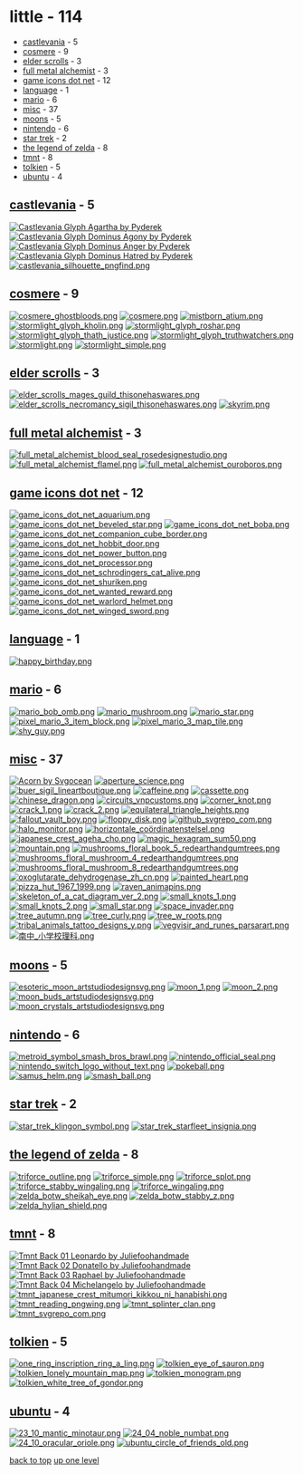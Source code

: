 # little - 114
- [castlevania](#castlevania) - 5
- [cosmere](#cosmere) - 9
- [elder scrolls](#elder-scrolls) - 3
- [full metal alchemist](#full-metal-alchemist) - 3
- [game icons dot net](#game-icons-dot-net) - 12
- [language](#language) - 1
- [mario](#mario) - 6
- [misc](#misc) - 37
- [moons](#moons) - 5
- [nintendo](#nintendo) - 6
- [star trek](#star-trek) - 2
- [the legend of zelda](#the-legend-of-zelda) - 8
- [tmnt](#tmnt) - 8
- [tolkien](#tolkien) - 5
- [ubuntu](#ubuntu) - 4

<a id="castlevania"></a>

## [castlevania](/terminal/grey%20on%20black/little/castlevania/README.MD) - 5
[![Castlevania Glyph Agartha by Pyderek](/.internals/thumbnails/terminal/grey%20on%20black/little/castlevania/castlevania_glyph_agartha_by_pyderek.png "Castlevania Glyph Agartha by Pyderek")](https://raw.githubusercontent.com/buckmanc/wallpapers/main/terminal/grey%20on%20black/little/castlevania/castlevania_glyph_agartha_by_pyderek.png)
[![Castlevania Glyph Dominus Agony by Pyderek](/.internals/thumbnails/terminal/grey%20on%20black/little/castlevania/castlevania_glyph_dominus_agony_by_pyderek.png "Castlevania Glyph Dominus Agony by Pyderek")](https://raw.githubusercontent.com/buckmanc/wallpapers/main/terminal/grey%20on%20black/little/castlevania/castlevania_glyph_dominus_agony_by_pyderek.png)
[![Castlevania Glyph Dominus Anger by Pyderek](/.internals/thumbnails/terminal/grey%20on%20black/little/castlevania/castlevania_glyph_dominus_anger_by_pyderek.png "Castlevania Glyph Dominus Anger by Pyderek")](https://raw.githubusercontent.com/buckmanc/wallpapers/main/terminal/grey%20on%20black/little/castlevania/castlevania_glyph_dominus_anger_by_pyderek.png)
[![Castlevania Glyph Dominus Hatred by Pyderek](/.internals/thumbnails/terminal/grey%20on%20black/little/castlevania/castlevania_glyph_dominus_hatred_by_pyderek.png "Castlevania Glyph Dominus Hatred by Pyderek")](https://raw.githubusercontent.com/buckmanc/wallpapers/main/terminal/grey%20on%20black/little/castlevania/castlevania_glyph_dominus_hatred_by_pyderek.png)
[![castlevania_silhouette_pngfind.png](/.internals/thumbnails/terminal/grey%20on%20black/little/castlevania/castlevania_silhouette_pngfind.png "castlevania_silhouette_pngfind.png")](https://raw.githubusercontent.com/buckmanc/wallpapers/main/terminal/grey%20on%20black/little/castlevania/castlevania_silhouette_pngfind.png)

<a id="cosmere"></a>

## [cosmere](/terminal/grey%20on%20black/little/cosmere/README.MD) - 9
[![cosmere_ghostbloods.png](/.internals/thumbnails/terminal/grey%20on%20black/little/cosmere/cosmere_ghostbloods.png "cosmere_ghostbloods.png")](https://raw.githubusercontent.com/buckmanc/wallpapers/main/terminal/grey%20on%20black/little/cosmere/cosmere_ghostbloods.png)
[![cosmere.png](/.internals/thumbnails/terminal/grey%20on%20black/little/cosmere/cosmere.png "cosmere.png")](https://raw.githubusercontent.com/buckmanc/wallpapers/main/terminal/grey%20on%20black/little/cosmere/cosmere.png)
[![mistborn_atium.png](/.internals/thumbnails/terminal/grey%20on%20black/little/cosmere/mistborn_atium.png "mistborn_atium.png")](https://raw.githubusercontent.com/buckmanc/wallpapers/main/terminal/grey%20on%20black/little/cosmere/mistborn_atium.png)
[![stormlight_glyph_kholin.png](/.internals/thumbnails/terminal/grey%20on%20black/little/cosmere/stormlight_glyph_kholin.png "stormlight_glyph_kholin.png")](https://raw.githubusercontent.com/buckmanc/wallpapers/main/terminal/grey%20on%20black/little/cosmere/stormlight_glyph_kholin.png)
[![stormlight_glyph_roshar.png](/.internals/thumbnails/terminal/grey%20on%20black/little/cosmere/stormlight_glyph_roshar.png "stormlight_glyph_roshar.png")](https://raw.githubusercontent.com/buckmanc/wallpapers/main/terminal/grey%20on%20black/little/cosmere/stormlight_glyph_roshar.png)
[![stormlight_glyph_thath_justice.png](/.internals/thumbnails/terminal/grey%20on%20black/little/cosmere/stormlight_glyph_thath_justice.png "stormlight_glyph_thath_justice.png")](https://raw.githubusercontent.com/buckmanc/wallpapers/main/terminal/grey%20on%20black/little/cosmere/stormlight_glyph_thath_justice.png)
[![stormlight_glyph_truthwatchers.png](/.internals/thumbnails/terminal/grey%20on%20black/little/cosmere/stormlight_glyph_truthwatchers.png "stormlight_glyph_truthwatchers.png")](https://raw.githubusercontent.com/buckmanc/wallpapers/main/terminal/grey%20on%20black/little/cosmere/stormlight_glyph_truthwatchers.png)
[![stormlight.png](/.internals/thumbnails/terminal/grey%20on%20black/little/cosmere/stormlight.png "stormlight.png")](https://raw.githubusercontent.com/buckmanc/wallpapers/main/terminal/grey%20on%20black/little/cosmere/stormlight.png)
[![stormlight_simple.png](/.internals/thumbnails/terminal/grey%20on%20black/little/cosmere/stormlight_simple.png "stormlight_simple.png")](https://raw.githubusercontent.com/buckmanc/wallpapers/main/terminal/grey%20on%20black/little/cosmere/stormlight_simple.png)

<a id="elder-scrolls"></a>

## [elder scrolls](/terminal/grey%20on%20black/little/elder%20scrolls/README.MD) - 3
[![elder_scrolls_mages_guild_thisonehaswares.png](/.internals/thumbnails/terminal/grey%20on%20black/little/elder%20scrolls/elder_scrolls_mages_guild_thisonehaswares.png "elder_scrolls_mages_guild_thisonehaswares.png")](https://raw.githubusercontent.com/buckmanc/wallpapers/main/terminal/grey%20on%20black/little/elder%20scrolls/elder_scrolls_mages_guild_thisonehaswares.png)
[![elder_scrolls_necromancy_sigil_thisonehaswares.png](/.internals/thumbnails/terminal/grey%20on%20black/little/elder%20scrolls/elder_scrolls_necromancy_sigil_thisonehaswares.png "elder_scrolls_necromancy_sigil_thisonehaswares.png")](https://raw.githubusercontent.com/buckmanc/wallpapers/main/terminal/grey%20on%20black/little/elder%20scrolls/elder_scrolls_necromancy_sigil_thisonehaswares.png)
[![skyrim.png](/.internals/thumbnails/terminal/grey%20on%20black/little/elder%20scrolls/skyrim.png "skyrim.png")](https://raw.githubusercontent.com/buckmanc/wallpapers/main/terminal/grey%20on%20black/little/elder%20scrolls/skyrim.png)

<a id="full-metal-alchemist"></a>

## [full metal alchemist](/terminal/grey%20on%20black/little/full%20metal%20alchemist/README.MD) - 3
[![full_metal_alchemist_blood_seal_rosedesignestudio.png](/.internals/thumbnails/terminal/grey%20on%20black/little/full%20metal%20alchemist/full_metal_alchemist_blood_seal_rosedesignestudio.png "full_metal_alchemist_blood_seal_rosedesignestudio.png")](https://raw.githubusercontent.com/buckmanc/wallpapers/main/terminal/grey%20on%20black/little/full%20metal%20alchemist/full_metal_alchemist_blood_seal_rosedesignestudio.png)
[![full_metal_alchemist_flamel.png](/.internals/thumbnails/terminal/grey%20on%20black/little/full%20metal%20alchemist/full_metal_alchemist_flamel.png "full_metal_alchemist_flamel.png")](https://raw.githubusercontent.com/buckmanc/wallpapers/main/terminal/grey%20on%20black/little/full%20metal%20alchemist/full_metal_alchemist_flamel.png)
[![full_metal_alchemist_ouroboros.png](/.internals/thumbnails/terminal/grey%20on%20black/little/full%20metal%20alchemist/full_metal_alchemist_ouroboros.png "full_metal_alchemist_ouroboros.png")](https://raw.githubusercontent.com/buckmanc/wallpapers/main/terminal/grey%20on%20black/little/full%20metal%20alchemist/full_metal_alchemist_ouroboros.png)

<a id="game-icons-dot-net"></a>

## [game icons dot net](/terminal/grey%20on%20black/little/game%20icons%20dot%20net/README.MD) - 12
[![game_icons_dot_net_aquarium.png](/.internals/thumbnails/terminal/grey%20on%20black/little/game%20icons%20dot%20net/game_icons_dot_net_aquarium.png "game_icons_dot_net_aquarium.png")](https://raw.githubusercontent.com/buckmanc/wallpapers/main/terminal/grey%20on%20black/little/game%20icons%20dot%20net/game_icons_dot_net_aquarium.png)
[![game_icons_dot_net_beveled_star.png](/.internals/thumbnails/terminal/grey%20on%20black/little/game%20icons%20dot%20net/game_icons_dot_net_beveled_star.png "game_icons_dot_net_beveled_star.png")](https://raw.githubusercontent.com/buckmanc/wallpapers/main/terminal/grey%20on%20black/little/game%20icons%20dot%20net/game_icons_dot_net_beveled_star.png)
[![game_icons_dot_net_boba.png](/.internals/thumbnails/terminal/grey%20on%20black/little/game%20icons%20dot%20net/game_icons_dot_net_boba.png "game_icons_dot_net_boba.png")](https://raw.githubusercontent.com/buckmanc/wallpapers/main/terminal/grey%20on%20black/little/game%20icons%20dot%20net/game_icons_dot_net_boba.png)
[![game_icons_dot_net_companion_cube_border.png](/.internals/thumbnails/terminal/grey%20on%20black/little/game%20icons%20dot%20net/game_icons_dot_net_companion_cube_border.png "game_icons_dot_net_companion_cube_border.png")](https://raw.githubusercontent.com/buckmanc/wallpapers/main/terminal/grey%20on%20black/little/game%20icons%20dot%20net/game_icons_dot_net_companion_cube_border.png)
[![game_icons_dot_net_hobbit_door.png](/.internals/thumbnails/terminal/grey%20on%20black/little/game%20icons%20dot%20net/game_icons_dot_net_hobbit_door.png "game_icons_dot_net_hobbit_door.png")](https://raw.githubusercontent.com/buckmanc/wallpapers/main/terminal/grey%20on%20black/little/game%20icons%20dot%20net/game_icons_dot_net_hobbit_door.png)
[![game_icons_dot_net_power_button.png](/.internals/thumbnails/terminal/grey%20on%20black/little/game%20icons%20dot%20net/game_icons_dot_net_power_button.png "game_icons_dot_net_power_button.png")](https://raw.githubusercontent.com/buckmanc/wallpapers/main/terminal/grey%20on%20black/little/game%20icons%20dot%20net/game_icons_dot_net_power_button.png)
[![game_icons_dot_net_processor.png](/.internals/thumbnails/terminal/grey%20on%20black/little/game%20icons%20dot%20net/game_icons_dot_net_processor.png "game_icons_dot_net_processor.png")](https://raw.githubusercontent.com/buckmanc/wallpapers/main/terminal/grey%20on%20black/little/game%20icons%20dot%20net/game_icons_dot_net_processor.png)
[![game_icons_dot_net_schrodingers_cat_alive.png](/.internals/thumbnails/terminal/grey%20on%20black/little/game%20icons%20dot%20net/game_icons_dot_net_schrodingers_cat_alive.png "game_icons_dot_net_schrodingers_cat_alive.png")](https://raw.githubusercontent.com/buckmanc/wallpapers/main/terminal/grey%20on%20black/little/game%20icons%20dot%20net/game_icons_dot_net_schrodingers_cat_alive.png)
[![game_icons_dot_net_shuriken.png](/.internals/thumbnails/terminal/grey%20on%20black/little/game%20icons%20dot%20net/game_icons_dot_net_shuriken.png "game_icons_dot_net_shuriken.png")](https://raw.githubusercontent.com/buckmanc/wallpapers/main/terminal/grey%20on%20black/little/game%20icons%20dot%20net/game_icons_dot_net_shuriken.png)
[![game_icons_dot_net_wanted_reward.png](/.internals/thumbnails/terminal/grey%20on%20black/little/game%20icons%20dot%20net/game_icons_dot_net_wanted_reward.png "game_icons_dot_net_wanted_reward.png")](https://raw.githubusercontent.com/buckmanc/wallpapers/main/terminal/grey%20on%20black/little/game%20icons%20dot%20net/game_icons_dot_net_wanted_reward.png)
[![game_icons_dot_net_warlord_helmet.png](/.internals/thumbnails/terminal/grey%20on%20black/little/game%20icons%20dot%20net/game_icons_dot_net_warlord_helmet.png "game_icons_dot_net_warlord_helmet.png")](https://raw.githubusercontent.com/buckmanc/wallpapers/main/terminal/grey%20on%20black/little/game%20icons%20dot%20net/game_icons_dot_net_warlord_helmet.png)
[![game_icons_dot_net_winged_sword.png](/.internals/thumbnails/terminal/grey%20on%20black/little/game%20icons%20dot%20net/game_icons_dot_net_winged_sword.png "game_icons_dot_net_winged_sword.png")](https://raw.githubusercontent.com/buckmanc/wallpapers/main/terminal/grey%20on%20black/little/game%20icons%20dot%20net/game_icons_dot_net_winged_sword.png)

<a id="language"></a>

## [language](/terminal/grey%20on%20black/little/language/README.MD) - 1
[![happy_birthday.png](/.internals/thumbnails/terminal/grey%20on%20black/little/language/happy_birthday.png "happy_birthday.png")](https://raw.githubusercontent.com/buckmanc/wallpapers/main/terminal/grey%20on%20black/little/language/happy_birthday.png)

<a id="mario"></a>

## [mario](/terminal/grey%20on%20black/little/mario/README.MD) - 6
[![mario_bob_omb.png](/.internals/thumbnails/terminal/grey%20on%20black/little/mario/mario_bob_omb.png "mario_bob_omb.png")](https://raw.githubusercontent.com/buckmanc/wallpapers/main/terminal/grey%20on%20black/little/mario/mario_bob_omb.png)
[![mario_mushroom.png](/.internals/thumbnails/terminal/grey%20on%20black/little/mario/mario_mushroom.png "mario_mushroom.png")](https://raw.githubusercontent.com/buckmanc/wallpapers/main/terminal/grey%20on%20black/little/mario/mario_mushroom.png)
[![mario_star.png](/.internals/thumbnails/terminal/grey%20on%20black/little/mario/mario_star.png "mario_star.png")](https://raw.githubusercontent.com/buckmanc/wallpapers/main/terminal/grey%20on%20black/little/mario/mario_star.png)
[![pixel_mario_3_item_block.png](/.internals/thumbnails/terminal/grey%20on%20black/little/mario/pixel_mario_3_item_block.png "pixel_mario_3_item_block.png")](https://raw.githubusercontent.com/buckmanc/wallpapers/main/terminal/grey%20on%20black/little/mario/pixel_mario_3_item_block.png)
[![pixel_mario_3_map_tile.png](/.internals/thumbnails/terminal/grey%20on%20black/little/mario/pixel_mario_3_map_tile.png "pixel_mario_3_map_tile.png")](https://raw.githubusercontent.com/buckmanc/wallpapers/main/terminal/grey%20on%20black/little/mario/pixel_mario_3_map_tile.png)
[![shy_guy.png](/.internals/thumbnails/terminal/grey%20on%20black/little/mario/shy_guy.png "shy_guy.png")](https://raw.githubusercontent.com/buckmanc/wallpapers/main/terminal/grey%20on%20black/little/mario/shy_guy.png)

<a id="misc"></a>

## [misc](/terminal/grey%20on%20black/little/misc/README.MD) - 37
[![Acorn by Svgocean](/.internals/thumbnails/terminal/grey%20on%20black/little/misc/acorn_by_svgocean.png "Acorn by Svgocean")](https://raw.githubusercontent.com/buckmanc/wallpapers/main/terminal/grey%20on%20black/little/misc/acorn_by_svgocean.png)
[![aperture_science.png](/.internals/thumbnails/terminal/grey%20on%20black/little/misc/aperture_science.png "aperture_science.png")](https://raw.githubusercontent.com/buckmanc/wallpapers/main/terminal/grey%20on%20black/little/misc/aperture_science.png)
[![buer_sigil_lineartboutique.png](/.internals/thumbnails/terminal/grey%20on%20black/little/misc/buer_sigil_lineartboutique.png "buer_sigil_lineartboutique.png")](https://raw.githubusercontent.com/buckmanc/wallpapers/main/terminal/grey%20on%20black/little/misc/buer_sigil_lineartboutique.png)
[![caffeine.png](/.internals/thumbnails/terminal/grey%20on%20black/little/misc/caffeine.png "caffeine.png")](https://raw.githubusercontent.com/buckmanc/wallpapers/main/terminal/grey%20on%20black/little/misc/caffeine.png)
[![cassette.png](/.internals/thumbnails/terminal/grey%20on%20black/little/misc/cassette.png "cassette.png")](https://raw.githubusercontent.com/buckmanc/wallpapers/main/terminal/grey%20on%20black/little/misc/cassette.png)
[![chinese_dragon.png](/.internals/thumbnails/terminal/grey%20on%20black/little/misc/chinese_dragon.png "chinese_dragon.png")](https://raw.githubusercontent.com/buckmanc/wallpapers/main/terminal/grey%20on%20black/little/misc/chinese_dragon.png)
[![circuits_vnpcustoms.png](/.internals/thumbnails/terminal/grey%20on%20black/little/misc/circuits_vnpcustoms.png "circuits_vnpcustoms.png")](https://raw.githubusercontent.com/buckmanc/wallpapers/main/terminal/grey%20on%20black/little/misc/circuits_vnpcustoms.png)
[![corner_knot.png](/.internals/thumbnails/terminal/grey%20on%20black/little/misc/corner_knot.png "corner_knot.png")](https://raw.githubusercontent.com/buckmanc/wallpapers/main/terminal/grey%20on%20black/little/misc/corner_knot.png)
[![crack_1.png](/.internals/thumbnails/terminal/grey%20on%20black/little/misc/crack_1.png "crack_1.png")](https://raw.githubusercontent.com/buckmanc/wallpapers/main/terminal/grey%20on%20black/little/misc/crack_1.png)
[![crack_2.png](/.internals/thumbnails/terminal/grey%20on%20black/little/misc/crack_2.png "crack_2.png")](https://raw.githubusercontent.com/buckmanc/wallpapers/main/terminal/grey%20on%20black/little/misc/crack_2.png)
[![equilateral_triangle_heights.png](/.internals/thumbnails/terminal/grey%20on%20black/little/misc/equilateral_triangle_heights.png "equilateral_triangle_heights.png")](https://raw.githubusercontent.com/buckmanc/wallpapers/main/terminal/grey%20on%20black/little/misc/equilateral_triangle_heights.png)
[![fallout_vault_boy.png](/.internals/thumbnails/terminal/grey%20on%20black/little/misc/fallout_vault_boy.png "fallout_vault_boy.png")](https://raw.githubusercontent.com/buckmanc/wallpapers/main/terminal/grey%20on%20black/little/misc/fallout_vault_boy.png)
[![floppy_disk.png](/.internals/thumbnails/terminal/grey%20on%20black/little/misc/floppy_disk.png "floppy_disk.png")](https://raw.githubusercontent.com/buckmanc/wallpapers/main/terminal/grey%20on%20black/little/misc/floppy_disk.png)
[![github_svgrepo_com.png](/.internals/thumbnails/terminal/grey%20on%20black/little/misc/github_svgrepo_com.png "github_svgrepo_com.png")](https://raw.githubusercontent.com/buckmanc/wallpapers/main/terminal/grey%20on%20black/little/misc/github_svgrepo_com.png)
[![halo_monitor.png](/.internals/thumbnails/terminal/grey%20on%20black/little/misc/halo_monitor.png "halo_monitor.png")](https://raw.githubusercontent.com/buckmanc/wallpapers/main/terminal/grey%20on%20black/little/misc/halo_monitor.png)
[![horizontale_coördinatenstelsel.png](/.internals/thumbnails/terminal/grey%20on%20black/little/misc/horizontale_coördinatenstelsel.png "horizontale_coördinatenstelsel.png")](https://raw.githubusercontent.com/buckmanc/wallpapers/main/terminal/grey%20on%20black/little/misc/horizontale_coördinatenstelsel.png)
[![japanese_crest_ageha_cho.png](/.internals/thumbnails/terminal/grey%20on%20black/little/misc/japanese_crest_ageha_cho.png "japanese_crest_ageha_cho.png")](https://raw.githubusercontent.com/buckmanc/wallpapers/main/terminal/grey%20on%20black/little/misc/japanese_crest_ageha_cho.png)
[![magic_hexagram_sum50.png](/.internals/thumbnails/terminal/grey%20on%20black/little/misc/magic_hexagram_sum50.png "magic_hexagram_sum50.png")](https://raw.githubusercontent.com/buckmanc/wallpapers/main/terminal/grey%20on%20black/little/misc/magic_hexagram_sum50.png)
[![mountain.png](/.internals/thumbnails/terminal/grey%20on%20black/little/misc/mountain.png "mountain.png")](https://raw.githubusercontent.com/buckmanc/wallpapers/main/terminal/grey%20on%20black/little/misc/mountain.png)
[![mushrooms_floral_book_5_redearthandgumtrees.png](/.internals/thumbnails/terminal/grey%20on%20black/little/misc/mushrooms_floral_book_5_redearthandgumtrees.png "mushrooms_floral_book_5_redearthandgumtrees.png")](https://raw.githubusercontent.com/buckmanc/wallpapers/main/terminal/grey%20on%20black/little/misc/mushrooms_floral_book_5_redearthandgumtrees.png)
[![mushrooms_floral_mushroom_4_redearthandgumtrees.png](/.internals/thumbnails/terminal/grey%20on%20black/little/misc/mushrooms_floral_mushroom_4_redearthandgumtrees.png "mushrooms_floral_mushroom_4_redearthandgumtrees.png")](https://raw.githubusercontent.com/buckmanc/wallpapers/main/terminal/grey%20on%20black/little/misc/mushrooms_floral_mushroom_4_redearthandgumtrees.png)
[![mushrooms_floral_mushroom_8_redearthandgumtrees.png](/.internals/thumbnails/terminal/grey%20on%20black/little/misc/mushrooms_floral_mushroom_8_redearthandgumtrees.png "mushrooms_floral_mushroom_8_redearthandgumtrees.png")](https://raw.githubusercontent.com/buckmanc/wallpapers/main/terminal/grey%20on%20black/little/misc/mushrooms_floral_mushroom_8_redearthandgumtrees.png)
[![oxoglutarate_dehydrogenase_zh_cn.png](/.internals/thumbnails/terminal/grey%20on%20black/little/misc/oxoglutarate_dehydrogenase_zh_cn.png "oxoglutarate_dehydrogenase_zh_cn.png")](https://raw.githubusercontent.com/buckmanc/wallpapers/main/terminal/grey%20on%20black/little/misc/oxoglutarate_dehydrogenase_zh_cn.png)
[![painted_heart.png](/.internals/thumbnails/terminal/grey%20on%20black/little/misc/painted_heart.png "painted_heart.png")](https://raw.githubusercontent.com/buckmanc/wallpapers/main/terminal/grey%20on%20black/little/misc/painted_heart.png)
[![pizza_hut_1967_1999.png](/.internals/thumbnails/terminal/grey%20on%20black/little/misc/pizza_hut_1967_1999.png "pizza_hut_1967_1999.png")](https://raw.githubusercontent.com/buckmanc/wallpapers/main/terminal/grey%20on%20black/little/misc/pizza_hut_1967_1999.png)
[![raven_animapins.png](/.internals/thumbnails/terminal/grey%20on%20black/little/misc/raven_animapins.png "raven_animapins.png")](https://raw.githubusercontent.com/buckmanc/wallpapers/main/terminal/grey%20on%20black/little/misc/raven_animapins.png)
[![skeleton_of_a_cat_diagram_ver_2.png](/.internals/thumbnails/terminal/grey%20on%20black/little/misc/skeleton_of_a_cat_diagram_ver_2.png "skeleton_of_a_cat_diagram_ver_2.png")](https://raw.githubusercontent.com/buckmanc/wallpapers/main/terminal/grey%20on%20black/little/misc/skeleton_of_a_cat_diagram_ver_2.png)
[![small_knots_1.png](/.internals/thumbnails/terminal/grey%20on%20black/little/misc/small_knots_1.png "small_knots_1.png")](https://raw.githubusercontent.com/buckmanc/wallpapers/main/terminal/grey%20on%20black/little/misc/small_knots_1.png)
[![small_knots_2.png](/.internals/thumbnails/terminal/grey%20on%20black/little/misc/small_knots_2.png "small_knots_2.png")](https://raw.githubusercontent.com/buckmanc/wallpapers/main/terminal/grey%20on%20black/little/misc/small_knots_2.png)
[![small_star.png](/.internals/thumbnails/terminal/grey%20on%20black/little/misc/small_star.png "small_star.png")](https://raw.githubusercontent.com/buckmanc/wallpapers/main/terminal/grey%20on%20black/little/misc/small_star.png)
[![space_invader.png](/.internals/thumbnails/terminal/grey%20on%20black/little/misc/space_invader.png "space_invader.png")](https://raw.githubusercontent.com/buckmanc/wallpapers/main/terminal/grey%20on%20black/little/misc/space_invader.png)
[![tree_autumn.png](/.internals/thumbnails/terminal/grey%20on%20black/little/misc/tree_autumn.png "tree_autumn.png")](https://raw.githubusercontent.com/buckmanc/wallpapers/main/terminal/grey%20on%20black/little/misc/tree_autumn.png)
[![tree_curly.png](/.internals/thumbnails/terminal/grey%20on%20black/little/misc/tree_curly.png "tree_curly.png")](https://raw.githubusercontent.com/buckmanc/wallpapers/main/terminal/grey%20on%20black/little/misc/tree_curly.png)
[![tree_w_roots.png](/.internals/thumbnails/terminal/grey%20on%20black/little/misc/tree_w_roots.png "tree_w_roots.png")](https://raw.githubusercontent.com/buckmanc/wallpapers/main/terminal/grey%20on%20black/little/misc/tree_w_roots.png)
[![tribal_animals_tattoo_designs_y.png](/.internals/thumbnails/terminal/grey%20on%20black/little/misc/tribal_animals_tattoo_designs_y.png "tribal_animals_tattoo_designs_y.png")](https://raw.githubusercontent.com/buckmanc/wallpapers/main/terminal/grey%20on%20black/little/misc/tribal_animals_tattoo_designs_y.png)
[![vegvisir_and_runes_parsarart.png](/.internals/thumbnails/terminal/grey%20on%20black/little/misc/vegvisir_and_runes_parsarart.png "vegvisir_and_runes_parsarart.png")](https://raw.githubusercontent.com/buckmanc/wallpapers/main/terminal/grey%20on%20black/little/misc/vegvisir_and_runes_parsarart.png)
[![南中_小学校理科.png](/.internals/thumbnails/terminal/grey%20on%20black/little/misc/南中_小学校理科.png "南中_小学校理科.png")](https://raw.githubusercontent.com/buckmanc/wallpapers/main/terminal/grey%20on%20black/little/misc/南中_小学校理科.png)

<a id="moons"></a>

## [moons](/terminal/grey%20on%20black/little/moons/README.MD) - 5
[![esoteric_moon_artstudiodesignsvg.png](/.internals/thumbnails/terminal/grey%20on%20black/little/moons/esoteric_moon_artstudiodesignsvg.png "esoteric_moon_artstudiodesignsvg.png")](https://raw.githubusercontent.com/buckmanc/wallpapers/main/terminal/grey%20on%20black/little/moons/esoteric_moon_artstudiodesignsvg.png)
[![moon_1.png](/.internals/thumbnails/terminal/grey%20on%20black/little/moons/moon_1.png "moon_1.png")](https://raw.githubusercontent.com/buckmanc/wallpapers/main/terminal/grey%20on%20black/little/moons/moon_1.png)
[![moon_2.png](/.internals/thumbnails/terminal/grey%20on%20black/little/moons/moon_2.png "moon_2.png")](https://raw.githubusercontent.com/buckmanc/wallpapers/main/terminal/grey%20on%20black/little/moons/moon_2.png)
[![moon_buds_artstudiodesignsvg.png](/.internals/thumbnails/terminal/grey%20on%20black/little/moons/moon_buds_artstudiodesignsvg.png "moon_buds_artstudiodesignsvg.png")](https://raw.githubusercontent.com/buckmanc/wallpapers/main/terminal/grey%20on%20black/little/moons/moon_buds_artstudiodesignsvg.png)
[![moon_crystals_artstudiodesignsvg.png](/.internals/thumbnails/terminal/grey%20on%20black/little/moons/moon_crystals_artstudiodesignsvg.png "moon_crystals_artstudiodesignsvg.png")](https://raw.githubusercontent.com/buckmanc/wallpapers/main/terminal/grey%20on%20black/little/moons/moon_crystals_artstudiodesignsvg.png)

<a id="nintendo"></a>

## [nintendo](/terminal/grey%20on%20black/little/nintendo/README.MD) - 6
[![metroid_symbol_smash_bros_brawl.png](/.internals/thumbnails/terminal/grey%20on%20black/little/nintendo/metroid_symbol_smash_bros_brawl.png "metroid_symbol_smash_bros_brawl.png")](https://raw.githubusercontent.com/buckmanc/wallpapers/main/terminal/grey%20on%20black/little/nintendo/metroid_symbol_smash_bros_brawl.png)
[![nintendo_official_seal.png](/.internals/thumbnails/terminal/grey%20on%20black/little/nintendo/nintendo_official_seal.png "nintendo_official_seal.png")](https://raw.githubusercontent.com/buckmanc/wallpapers/main/terminal/grey%20on%20black/little/nintendo/nintendo_official_seal.png)
[![nintendo_switch_logo_without_text.png](/.internals/thumbnails/terminal/grey%20on%20black/little/nintendo/nintendo_switch_logo_without_text.png "nintendo_switch_logo_without_text.png")](https://raw.githubusercontent.com/buckmanc/wallpapers/main/terminal/grey%20on%20black/little/nintendo/nintendo_switch_logo_without_text.png)
[![pokeball.png](/.internals/thumbnails/terminal/grey%20on%20black/little/nintendo/pokeball.png "pokeball.png")](https://raw.githubusercontent.com/buckmanc/wallpapers/main/terminal/grey%20on%20black/little/nintendo/pokeball.png)
[![samus_helm.png](/.internals/thumbnails/terminal/grey%20on%20black/little/nintendo/samus_helm.png "samus_helm.png")](https://raw.githubusercontent.com/buckmanc/wallpapers/main/terminal/grey%20on%20black/little/nintendo/samus_helm.png)
[![smash_ball.png](/.internals/thumbnails/terminal/grey%20on%20black/little/nintendo/smash_ball.png "smash_ball.png")](https://raw.githubusercontent.com/buckmanc/wallpapers/main/terminal/grey%20on%20black/little/nintendo/smash_ball.png)

<a id="star-trek"></a>

## [star trek](/terminal/grey%20on%20black/little/star%20trek/README.MD) - 2
[![star_trek_klingon_symbol.png](/.internals/thumbnails/terminal/grey%20on%20black/little/star%20trek/star_trek_klingon_symbol.png "star_trek_klingon_symbol.png")](https://raw.githubusercontent.com/buckmanc/wallpapers/main/terminal/grey%20on%20black/little/star%20trek/star_trek_klingon_symbol.png)
[![star_trek_starfleet_insignia.png](/.internals/thumbnails/terminal/grey%20on%20black/little/star%20trek/star_trek_starfleet_insignia.png "star_trek_starfleet_insignia.png")](https://raw.githubusercontent.com/buckmanc/wallpapers/main/terminal/grey%20on%20black/little/star%20trek/star_trek_starfleet_insignia.png)

<a id="the-legend-of-zelda"></a>

## [the legend of zelda](/terminal/grey%20on%20black/little/the%20legend%20of%20zelda/README.MD) - 8
[![triforce_outline.png](/.internals/thumbnails/terminal/grey%20on%20black/little/the%20legend%20of%20zelda/triforce_outline.png "triforce_outline.png")](https://raw.githubusercontent.com/buckmanc/wallpapers/main/terminal/grey%20on%20black/little/the%20legend%20of%20zelda/triforce_outline.png)
[![triforce_simple.png](/.internals/thumbnails/terminal/grey%20on%20black/little/the%20legend%20of%20zelda/triforce_simple.png "triforce_simple.png")](https://raw.githubusercontent.com/buckmanc/wallpapers/main/terminal/grey%20on%20black/little/the%20legend%20of%20zelda/triforce_simple.png)
[![triforce_splot.png](/.internals/thumbnails/terminal/grey%20on%20black/little/the%20legend%20of%20zelda/triforce_splot.png "triforce_splot.png")](https://raw.githubusercontent.com/buckmanc/wallpapers/main/terminal/grey%20on%20black/little/the%20legend%20of%20zelda/triforce_splot.png)
[![triforce_stabby_wingaling.png](/.internals/thumbnails/terminal/grey%20on%20black/little/the%20legend%20of%20zelda/triforce_stabby_wingaling.png "triforce_stabby_wingaling.png")](https://raw.githubusercontent.com/buckmanc/wallpapers/main/terminal/grey%20on%20black/little/the%20legend%20of%20zelda/triforce_stabby_wingaling.png)
[![triforce_wingaling.png](/.internals/thumbnails/terminal/grey%20on%20black/little/the%20legend%20of%20zelda/triforce_wingaling.png "triforce_wingaling.png")](https://raw.githubusercontent.com/buckmanc/wallpapers/main/terminal/grey%20on%20black/little/the%20legend%20of%20zelda/triforce_wingaling.png)
[![zelda_botw_sheikah_eye.png](/.internals/thumbnails/terminal/grey%20on%20black/little/the%20legend%20of%20zelda/zelda_botw_sheikah_eye.png "zelda_botw_sheikah_eye.png")](https://raw.githubusercontent.com/buckmanc/wallpapers/main/terminal/grey%20on%20black/little/the%20legend%20of%20zelda/zelda_botw_sheikah_eye.png)
[![zelda_botw_stabby_z.png](/.internals/thumbnails/terminal/grey%20on%20black/little/the%20legend%20of%20zelda/zelda_botw_stabby_z.png "zelda_botw_stabby_z.png")](https://raw.githubusercontent.com/buckmanc/wallpapers/main/terminal/grey%20on%20black/little/the%20legend%20of%20zelda/zelda_botw_stabby_z.png)
[![zelda_hylian_shield.png](/.internals/thumbnails/terminal/grey%20on%20black/little/the%20legend%20of%20zelda/zelda_hylian_shield.png "zelda_hylian_shield.png")](https://raw.githubusercontent.com/buckmanc/wallpapers/main/terminal/grey%20on%20black/little/the%20legend%20of%20zelda/zelda_hylian_shield.png)

<a id="tmnt"></a>

## [tmnt](/terminal/grey%20on%20black/little/tmnt/README.MD) - 8
[![Tmnt Back 01 Leonardo by Juliefoohandmade](/.internals/thumbnails/terminal/grey%20on%20black/little/tmnt/tmnt_back_01_leonardo_by_juliefoohandmade.png "Tmnt Back 01 Leonardo by Juliefoohandmade")](https://raw.githubusercontent.com/buckmanc/wallpapers/main/terminal/grey%20on%20black/little/tmnt/tmnt_back_01_leonardo_by_juliefoohandmade.png)
[![Tmnt Back 02 Donatello by Juliefoohandmade](/.internals/thumbnails/terminal/grey%20on%20black/little/tmnt/tmnt_back_02_donatello_by_juliefoohandmade.png "Tmnt Back 02 Donatello by Juliefoohandmade")](https://raw.githubusercontent.com/buckmanc/wallpapers/main/terminal/grey%20on%20black/little/tmnt/tmnt_back_02_donatello_by_juliefoohandmade.png)
[![Tmnt Back 03 Raphael by Juliefoohandmade](/.internals/thumbnails/terminal/grey%20on%20black/little/tmnt/tmnt_back_03_raphael_by_juliefoohandmade.png "Tmnt Back 03 Raphael by Juliefoohandmade")](https://raw.githubusercontent.com/buckmanc/wallpapers/main/terminal/grey%20on%20black/little/tmnt/tmnt_back_03_raphael_by_juliefoohandmade.png)
[![Tmnt Back 04 Michelangelo by Juliefoohandmade](/.internals/thumbnails/terminal/grey%20on%20black/little/tmnt/tmnt_back_04_michelangelo_by_juliefoohandmade.png "Tmnt Back 04 Michelangelo by Juliefoohandmade")](https://raw.githubusercontent.com/buckmanc/wallpapers/main/terminal/grey%20on%20black/little/tmnt/tmnt_back_04_michelangelo_by_juliefoohandmade.png)
[![tmnt_japanese_crest_mitumori_kikkou_ni_hanabishi.png](/.internals/thumbnails/terminal/grey%20on%20black/little/tmnt/tmnt_japanese_crest_mitumori_kikkou_ni_hanabishi.png "tmnt_japanese_crest_mitumori_kikkou_ni_hanabishi.png")](https://raw.githubusercontent.com/buckmanc/wallpapers/main/terminal/grey%20on%20black/little/tmnt/tmnt_japanese_crest_mitumori_kikkou_ni_hanabishi.png)
[![tmnt_reading_pngwing.png](/.internals/thumbnails/terminal/grey%20on%20black/little/tmnt/tmnt_reading_pngwing.png "tmnt_reading_pngwing.png")](https://raw.githubusercontent.com/buckmanc/wallpapers/main/terminal/grey%20on%20black/little/tmnt/tmnt_reading_pngwing.png)
[![tmnt_splinter_clan.png](/.internals/thumbnails/terminal/grey%20on%20black/little/tmnt/tmnt_splinter_clan.png "tmnt_splinter_clan.png")](https://raw.githubusercontent.com/buckmanc/wallpapers/main/terminal/grey%20on%20black/little/tmnt/tmnt_splinter_clan.png)
[![tmnt_svgrepo_com.png](/.internals/thumbnails/terminal/grey%20on%20black/little/tmnt/tmnt_svgrepo_com.png "tmnt_svgrepo_com.png")](https://raw.githubusercontent.com/buckmanc/wallpapers/main/terminal/grey%20on%20black/little/tmnt/tmnt_svgrepo_com.png)

<a id="tolkien"></a>

## [tolkien](/terminal/grey%20on%20black/little/tolkien/README.MD) - 5
[![one_ring_inscription_ring_a_ling.png](/.internals/thumbnails/terminal/grey%20on%20black/little/tolkien/one_ring_inscription_ring_a_ling.png "one_ring_inscription_ring_a_ling.png")](https://raw.githubusercontent.com/buckmanc/wallpapers/main/terminal/grey%20on%20black/little/tolkien/one_ring_inscription_ring_a_ling.png)
[![tolkien_eye_of_sauron.png](/.internals/thumbnails/terminal/grey%20on%20black/little/tolkien/tolkien_eye_of_sauron.png "tolkien_eye_of_sauron.png")](https://raw.githubusercontent.com/buckmanc/wallpapers/main/terminal/grey%20on%20black/little/tolkien/tolkien_eye_of_sauron.png)
[![tolkien_lonely_mountain_map.png](/.internals/thumbnails/terminal/grey%20on%20black/little/tolkien/tolkien_lonely_mountain_map.png "tolkien_lonely_mountain_map.png")](https://raw.githubusercontent.com/buckmanc/wallpapers/main/terminal/grey%20on%20black/little/tolkien/tolkien_lonely_mountain_map.png)
[![tolkien_monogram.png](/.internals/thumbnails/terminal/grey%20on%20black/little/tolkien/tolkien_monogram.png "tolkien_monogram.png")](https://raw.githubusercontent.com/buckmanc/wallpapers/main/terminal/grey%20on%20black/little/tolkien/tolkien_monogram.png)
[![tolkien_white_tree_of_gondor.png](/.internals/thumbnails/terminal/grey%20on%20black/little/tolkien/tolkien_white_tree_of_gondor.png "tolkien_white_tree_of_gondor.png")](https://raw.githubusercontent.com/buckmanc/wallpapers/main/terminal/grey%20on%20black/little/tolkien/tolkien_white_tree_of_gondor.png)

<a id="ubuntu"></a>

## [ubuntu](/terminal/grey%20on%20black/little/ubuntu/README.MD) - 4
[![23_10_mantic_minotaur.png](/.internals/thumbnails/terminal/grey%20on%20black/little/ubuntu/23_10_mantic_minotaur.png "23_10_mantic_minotaur.png")](https://raw.githubusercontent.com/buckmanc/wallpapers/main/terminal/grey%20on%20black/little/ubuntu/23_10_mantic_minotaur.png)
[![24_04_noble_numbat.png](/.internals/thumbnails/terminal/grey%20on%20black/little/ubuntu/24_04_noble_numbat.png "24_04_noble_numbat.png")](https://raw.githubusercontent.com/buckmanc/wallpapers/main/terminal/grey%20on%20black/little/ubuntu/24_04_noble_numbat.png)
[![24_10_oracular_oriole.png](/.internals/thumbnails/terminal/grey%20on%20black/little/ubuntu/24_10_oracular_oriole.png "24_10_oracular_oriole.png")](https://raw.githubusercontent.com/buckmanc/wallpapers/main/terminal/grey%20on%20black/little/ubuntu/24_10_oracular_oriole.png)
[![ubuntu_circle_of_friends_old.png](/.internals/thumbnails/terminal/grey%20on%20black/little/ubuntu/ubuntu_circle_of_friends_old.png "ubuntu_circle_of_friends_old.png")](https://raw.githubusercontent.com/buckmanc/wallpapers/main/terminal/grey%20on%20black/little/ubuntu/ubuntu_circle_of_friends_old.png)


[back to top](#)
[up one level](/terminal/grey%20on%20black/README.MD)
